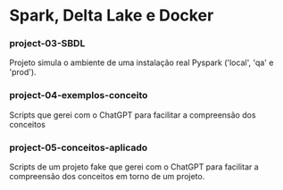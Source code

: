 
# **Spark, Delta Lake e Docker**


### project-03-SBDL
Projeto simula o ambiente de uma instalação real Pyspark ('local', 'qa' e 'prod').

### project-04-exemplos-conceito
Scripts que gerei com o ChatGPT para facilitar a compreensão dos conceitos

### project-05-conceitos-aplicado
Scripts de um projeto fake que gerei com o ChatGPT para facilitar a compreensão dos conceitos em torno de um projeto.




